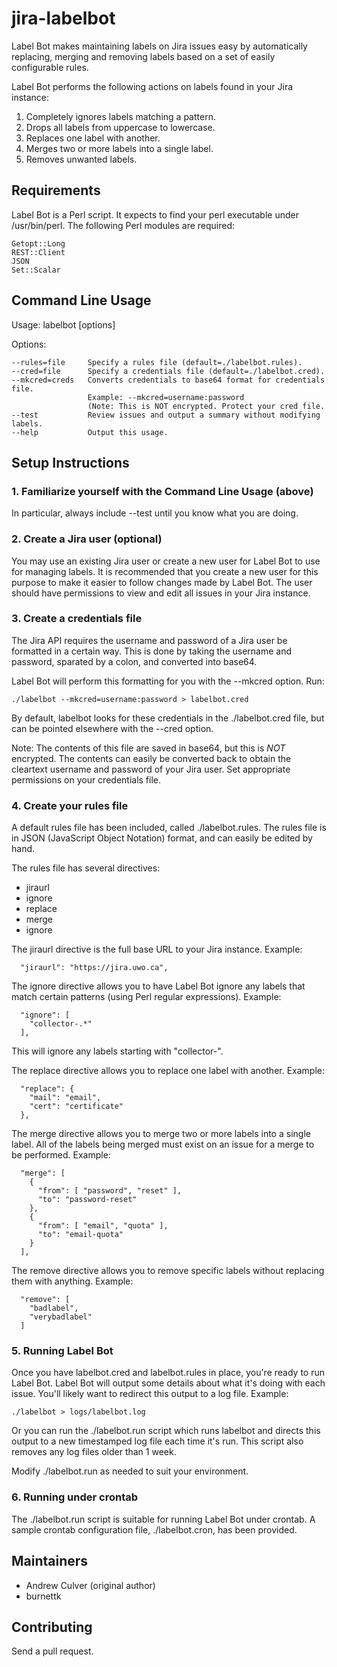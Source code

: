 # jira-labelbot

Label Bot makes maintaining labels on Jira issues easy by automatically replacing, 
merging and removing labels based on a set of easily configurable rules.

Label Bot performs the following actions on labels found in your Jira instance:

1. Completely ignores labels matching a pattern.
2. Drops all labels from uppercase to lowercase.
3. Replaces one label with another.
4. Merges two or more labels into a single label.
5. Removes unwanted labels.

##	Requirements

Label Bot is a Perl script. It expects to find your perl executable under /usr/bin/perl.
The following Perl modules are required:

	Getopt::Long
	REST::Client
	JSON
	Set::Scalar


## Command Line Usage

Usage: labelbot [options]

Options:

	--rules=file     Specify a rules file (default=./labelbot.rules).
	--cred=file      Specify a credentials file (default=./labelbot.cred).
	--mkcred=creds   Converts credentials to base64 format for credentials file.
	                 Example: --mkcred=username:password
	                 (Note: This is NOT encrypted. Protect your cred file.
	--test           Review issues and output a summary without modifying labels.
	--help           Output this usage.


## Setup Instructions

### 1. Familiarize yourself with the Command Line Usage (above)

In particular, always include --test until you know what
you are doing.

### 2. Create a Jira user (optional)

You may use an existing Jira user or create a new user
for Label Bot to use for managing labels. It is recommended
that you create a new user for this purpose to make it easier
to follow changes made by Label Bot. The user should have
permissions to view and edit all issues in your Jira instance.

### 3. Create a credentials file

The Jira API requires the username and password of a Jira user
be formatted in a certain way. This is done by taking the
username and password, sparated by a colon, and converted
into base64.

Label Bot will perform this formatting for you with the 
--mkcred option. Run:

```
./labelbot --mkcred=username:password > labelbot.cred
```

By default, labelbot looks for these credentials in the
./labelbot.cred file, but can be pointed elsewhere with the
--cred option.

Note: The contents of this file are saved in base64, but this
is *NOT* encrypted. The contents can easily be converted back
to obtain the cleartext username and password of your Jira
user. Set appropriate permissions on your credentials file.

### 4. Create your rules file

A default rules file has been included, called 
./labelbot.rules. The rules file is in JSON (JavaScript
Object Notation) format, and can easily be edited by hand.

The rules file has several directives:

* jiraurl
* ignore
* replace
* merge
* ignore

The jiraurl directive is the full base URL to your Jira
instance. Example:

```
  "jiraurl": "https://jira.uwo.ca",
```

The ignore directive allows you to have Label Bot ignore any
labels that match certain patterns (using Perl regular
expressions). Example:

```
  "ignore": [
    "collector-.*"
  ],
```

This will ignore any labels starting with "collector-".

The replace directive allows you to replace one label with another.
Example:

```
  "replace": {
    "mail": "email",
    "cert": "certificate"
  },
```

The merge directive allows you to merge two or more labels into 
a single label. All of the labels being merged must exist on
an issue for a merge to be performed. Example:

```
  "merge": [
    {
      "from": [ "password", "reset" ],
      "to": "password-reset"
    },
    {
      "from": [ "email", "quota" ],
      "to": "email-quota"
    }
  ],
```

The remove directive allows you to remove specific labels without
replacing them with anything. Example:

```
  "remove": [
    "badlabel",
    "verybadlabel"
  ]
```

### 5. Running Label Bot

Once you have labelbot.cred and labelbot.rules in place, you're ready
to run Label Bot. Label Bot will output some details about what it's
doing with each issue. You'll likely want to redirect this output
to a log file. Example:

```
./labelbot > logs/labelbot.log
```

Or you can run the ./labelbot.run script which runs labelbot and 
directs this output to a new timestamped log file each time it's run.
This script also removes any log files older than 1 week. 

Modify ./labelbot.run as needed to suit your environment.

### 6. Running under crontab

The ./labelbot.run script is suitable for running Label Bot under
crontab. A sample crontab configuration file, ./labelbot.cron,
has been provided.

## Maintainers

* Andrew Culver (original author)
* burnettk

## Contributing

Send a pull request.
